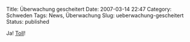 Title: Überwachung gescheitert
Date: 2007-03-14 22:47
Category: Schweden
Tags: News, Überwachung
Slug: ueberwachung-gescheitert
Status: published

Ja! [Toll](http://www.heise.de/newsticker/meldung/86705/)!

